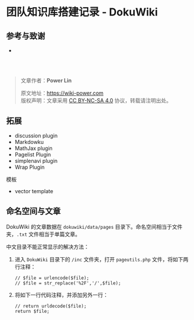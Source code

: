 # 团队知识库搭建记录 - DokuWiki

## 参考与致谢

- []()

<br />

<br />

> 文章作者：**Power Lin**
>
> 原文地址：<https://wiki-power.com>  
> 版权声明：文章采用 [CC BY-NC-SA 4.0](https://creativecommons.org/licenses/by/4.0/deed.zh) 协议，转载请注明出处。

## 拓展

- discussion plugin
- Markdowku
- MathJax plugin
- Pagelist Plugin
- simplenavi plugin
- Wrap Plugin

模板

- vector template

## 命名空间与文章

DokuWiki 的文章数据在 `dokuwiki/data/pages` 目录下。命名空间相当于文件夹，`.txt` 文件相当于单篇文章。

中文目录不能正常显示的解决方法：

1. 进入 `DokuWiki` 目录下的 `/inc` 文件夹，打开 `pageutils.php` 文件，将如下两行注释：

   ```
   // $file = urlencode($file);
   // $file = str_replace('%2F','/',$file);
   ```

2. 将如下一行代码注释，并添加另外一行：

   ```
   // return urldecode($file);
   return $file;
   ```
